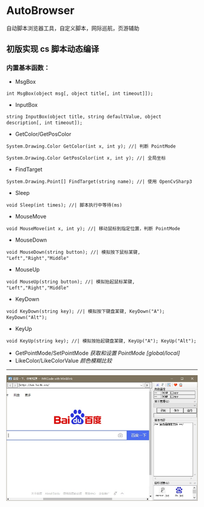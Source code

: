 # AutoBrowser
自动脚本浏览器工具，自定义脚本，网际巡航，页游辅助

## 初版实现 cs 脚本动态编译
### 内置基本函数：
* MsgBox
 ```
int MsgBox(object msg[, object title[, int timeout]]);
 ```
* InputBox
 ```
string InputBox(object title, string defaultValue, object description[, int timeout]);
 ```
* GetColor/GetPosColor
```
System.Drawing.Color GetColor(int x, int y); //| 判断 PointMode 
```
```
System.Drawing.Color GetPosColor(int x, int y); //| 全局坐标
```
* FindTarget
```
System.Drawing.Point[] FindTarget(string name); //| 使用 OpenCvSharp3 
```
* Sleep
```
void Sleep(int times); //| 脚本执行中等待(ms)
```
* MouseMove
```
void MouseMove(int x, int y); //| 移动鼠标到指定位置，判断 PointMode
```
* MouseDown
```
void MouseDown(string button); //| 模拟按下鼠标某键, "Left","Right","Middle"
```
* MouseUp
```
void MouseUp(string button); //| 模拟抬起鼠标某键, "Left","Right","Middle"
```
* KeyDown
```
void KeyDown(string key); //| 模拟按下键盘某键, KeyDown("A"); KeyDown("Alt");
```
* KeyUp
```
void KeyUp(string key); //| 模拟按抬起键盘某键, KeyUp("A"); KeyUp("Alt");
```
* GetPointMode/SetPointMode
  *获取和设置 PointMode [global/local]* 
* LikeColor/LikeColorValue
   *颜色模糊比较*
---
![主界面](./P1.jpg)
